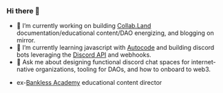 ### Hi there 👋

<!-- [![trophy](https://github-profile-trophy.vercel.app/?username=iSpeakNerd&theme=onedark)](https://github.com/ryo-ma/github-profile-trophy) -->

- 🔭 I’m currently working on building [Collab.Land](https://github.com/abridged) documentation/educational content/DAO energizing, and blogging on mirror.
- 🌱 I’m currently learning javascript with [Autocode](https://autocode.com/) and building discord bots leveraging the [Discord API](https://discord.com/developers/docs/intro) and webhooks.
- 💬 Ask me about designing functional discord chat spaces for internet-native organizations, tooling for DAOs, and how to onboard to web3.

<!--
**iSpeakNerd/iSpeakNerd** is a ✨ _special_ ✨ repository because its `README.md` (this file) appears on your GitHub profile.

Here are some ideas to get you started:

- 🔭 I’m currently working on building [Bankless Academy](https://app.banklessacademy.com/) educational content, Discord server organization for FTW DAO, and blogging on mirror.
- 🌱 I’m currently learning javascript with [Autocode](https://autocode.com/) and building discord bots leveraging the [Discord API](https://discord.com/developers/docs/intro) and webhooks.
- 👯 I’m looking to collaborate on ...
- 🤔 I’m looking for help with ...
- 💬 Ask me about designing functional discord chat spaces for internet-native organizations, tooling for DAOs, and how to onboard to web3.
- 📫 How to reach me: ...
- 😄 Pronouns: ...
- ⚡ Fun fact: ...
-->
- ex-[Bankless Academy](https://app.banklessacademy.com/) educational content director
